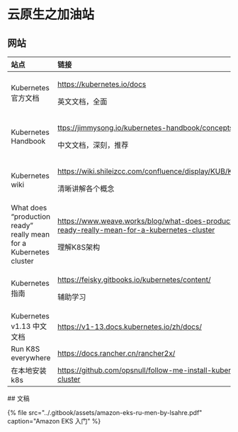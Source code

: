 # 云原生之加油站

## 网站

<table>
  <thead>
    <tr>
      <th style="text-align:left">&#x7AD9;&#x70B9;</th>
      <th style="text-align:left">&#x94FE;&#x63A5;</th>
    </tr>
  </thead>
  <tbody>
    <tr>
      <td style="text-align:left">Kubernetes &#x5B98;&#x65B9;&#x6587;&#x6863;</td>
      <td style="text-align:left">
        <p><a href="https://kubernetes.io/docs/concepts/">https://kubernetes.io/docs</a>
        </p>
        <p>&#x82F1;&#x6587;&#x6587;&#x6863;&#xFF0C;&#x5168;&#x9762;</p>
      </td>
    </tr>
    <tr>
      <td style="text-align:left">Kubernetes Handbook</td>
      <td style="text-align:left">
        <p><a href="https://jimmysong.io/kubernetes-handbook/concepts/">ttps://jimmysong.io/kubernetes-handbook/concepts/</a>
        </p>
        <p>&#x4E2D;&#x6587;&#x6587;&#x6863;&#xFF0C;&#x6DF1;&#x523B;&#xFF0C;&#x63A8;&#x8350;</p>
      </td>
    </tr>
    <tr>
      <td style="text-align:left">Kubernetes wiki</td>
      <td style="text-align:left">
        <p><a href="https://wiki.shileizcc.com/confluence/display/KUB/Kubernetes">https://wiki.shileizcc.com/confluence/display/KUB/Kubernetes</a>
        </p>
        <p>&#x6E05;&#x6670;&#x8BB2;&#x89E3;&#x5404;&#x4E2A;&#x6982;&#x5FF5;</p>
      </td>
    </tr>
    <tr>
      <td style="text-align:left">What does &#x201C;production ready&#x201D; really mean for a Kubernetes
        cluster</td>
      <td style="text-align:left">
        <p><a href="https://www.weave.works/blog/what-does-production-ready-really-mean-for-a-kubernetes-cluster">https://www.weave.works/blog/what-does-production-ready-really-mean-for-a-kubernetes-cluster</a>
        </p>
        <p>&#x7406;&#x89E3;K8S&#x67B6;&#x6784;</p>
      </td>
    </tr>
    <tr>
      <td style="text-align:left">Kubernetes &#x6307;&#x5357;</td>
      <td style="text-align:left">
        <p><a href="https://feisky.gitbooks.io/kubernetes/content/">https://feisky.gitbooks.io/kubernetes/content/</a>
        </p>
        <p>&#x8F85;&#x52A9;&#x5B66;&#x4E60;</p>
      </td>
    </tr>
    <tr>
      <td style="text-align:left">Kubernetes v1.13 &#x4E2D;&#x6587;&#x6587;&#x6863;</td>
      <td style="text-align:left"><a href="https://v1-13.docs.kubernetes.io/zh/docs/">https://v1-13.docs.kubernetes.io/zh/docs/</a>
      </td>
    </tr>
    <tr>
      <td style="text-align:left">Run K8S everywhere</td>
      <td style="text-align:left"><a href=" https://docs.rancher.cn/rancher2x/">https://docs.rancher.cn/rancher2x/</a>
      </td>
    </tr>
    <tr>
      <td style="text-align:left">&#x5728;&#x672C;&#x5730;&#x5B89;&#x88C5; k8s</td>
      <td style="text-align:left"><a href="https://github.com/opsnull/follow-me-install-kubernetes-cluster">https://github.com/opsnull/follow-me-install-kubernetes-cluster</a>
      </td>
    </tr>
  </tbody>
</table>## 文稿

{% file src="../.gitbook/assets/amazon-eks-ru-men-by-lsahre.pdf" caption="Amazon EKS 入门" %}



